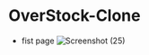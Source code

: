 # OverStock-Clone

- fist page
![Screenshot (25)](https://user-images.githubusercontent.com/55624994/218991366-d1443432-9dc5-43b3-be6f-dd7875a4b913.png)
